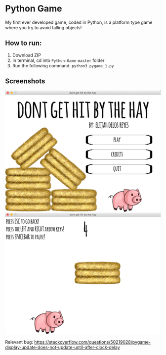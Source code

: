 # Python Game
My first ever developed game, coded in Python, is a platform type game where you try to avoid falling objects!

## How to run:
1. Download ZIP
2. In terminal, cd into `Python-Game-master` folder
3. Run the following command:
`python3 pygame_1.py`

## Screenshots
<img src= https://github.com/eedelosreyes2/Python-Game/blob/master/images/homescreen.png>
<img src= https://github.com/eedelosreyes2/Python-Game/blob/master/images/ingame.png>

Relevant bug:
https://stackoverflow.com/questions/50219028/pygame-display-update-does-not-update-until-after-clock-delay
